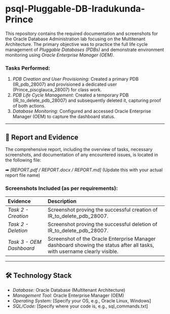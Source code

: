 # psql-Pluggable-DB-Iradukunda-Prince

This repository contains the required documentation and screenshots for the Oracle Database Administration lab focusing on the Multitenant Architecture. The primary objective was to practice the full life cycle management of *Pluggable Databases (PDBs)* and demonstrate environment monitoring using *Oracle Enterprise Manager (OEM)*.

### Tasks Performed:

1.  *PDB Creation and User Provisioning:* Created a primary PDB (IR_pdb_28007) and provisioned a dedicated user (Prince_piscglauca_28007) for class work.
2.  *PDB Life Cycle Management:* Created a temporary PDB (IR_to_delete_pdb_28007) and subsequently deleted it, capturing proof of both actions.
3.  *Database Monitoring:* Configured and accessed Oracle Enterprise Manager (OEM) to capture the dashboard status.

---

## 📁 Report and Evidence

The comprehensive report, including the overview of tasks, necessary screenshots, and documentation of any encountered issues, is located in the following file:

➡ *[REPORT.pdf / REPORT.docx / REPORT.md]* (Update this with your actual report file name)

### Screenshots Included (as per requirements):

| Evidence | Description |
| :--- | :--- |
| *Task 2 - Creation* | Screenshot proving the successful creation of IR_to_delete_pdb_28007. |
| *Task 2 - Deletion* | Screenshot proving the successful deletion of IR_to_delete_pdb_28007. |
| *Task 3 - OEM Dashboard* | Screenshot of the Oracle Enterprise Manager dashboard showing the status after all tasks, with username clearly visible. |

---

## 🛠 Technology Stack

* *Database:* Oracle Database (Multitenant Architecture)
* *Management Tool:* Oracle Enterprise Manager (OEM)
* *Operating System:* [Specify your OS, e.g., Oracle Linux, Windows]
* *SQL/Code:* [Specify where your code is, e.g., sql_commands.txt]
